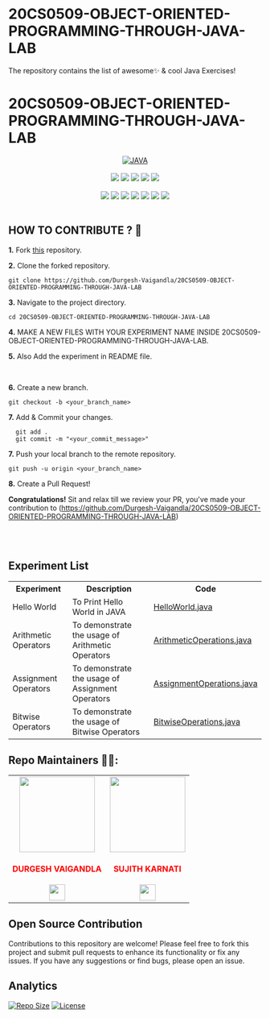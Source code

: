 # 20CS0509-OBJECT-ORIENTED-PROGRAMMING-THROUGH-JAVA-LAB
The repository contains the list of awesome✨ &amp; cool Java Exercises!

<h1 style="align=center">20CS0509-OBJECT-ORIENTED-PROGRAMMING-THROUGH-JAVA-LAB</h1>

<div align="center">
<a href="https://github.com/topics/java"><img alt="JAVA" src="https://img.shields.io/badge/JAVA%20-%23E34F26.svg?&style=for-the-badge"/></a>
<br>
<br>
<a href="https://github.com/Durgesh-Vaigandla/20CS0509-OBJECT-ORIENTED-PROGRAMMING-THROUGH-JAVA-LAB"><img src="https://badges.frapsoft.com/os/v1/open-source.svg?v=103"></a>
<a href="https://github.com/Durgesh-Vaigandla/20CS0509-OBJECT-ORIENTED-PROGRAMMING-THROUGH-JAVA-LAB"><img src="https://img.shields.io/badge/Built%20by-developers%20%3C%2F%3E-0059b3"></a>
<a href="https://github.com/Durgesh-Vaigandla/20CS0509-OBJECT-ORIENTED-PROGRAMMING-THROUGH-JAVA-LAB"><img src="https://img.shields.io/static/v1.svg?label=Contributions&message=Welcome&color=yellow"></a>
<a href="https://github.com/Durgesh-Vaigandla/"><img src="https://img.shields.io/badge/Maintained%3F-yes-brightgreen.svg?v=103"></a>
<a href="https://github.com/Durgesh-Vaigandla/20CS0509-OBJECT-ORIENTED-PROGRAMMING-THROUGH-JAVA-LAB/blob/main/LICENSE"><img src="https://img.shields.io/badge/license-MIT-blue.svg?v=103"></a>
<br>

<br>
<a href="https://github.com/Durgesh-Vaigandla/20CS0509-OBJECT-ORIENTED-PROGRAMMING-THROUGH-JAVA-LAB/graphs/contributors"><img src="https://img.shields.io/github/contributors/Durgesh-Vaigandla/20CS0902-ARTIFICIAL-INTELLIGENCE-LAB?color=brightgreen"></a>
<a href="https://github.com/Durgesh-Vaigandla/20CS0509-OBJECT-ORIENTED-PROGRAMMING-THROUGH-JAVA-LAB/stargazers"><img src="https://img.shields.io/github/stars/Durgesh-Vaigandla/20CS0902-ARTIFICIAL-INTELLIGENCE-LAB?color=0059b3"></a>
<a href="https://github.com/Durgesh-Vaigandla/20CS0509-OBJECT-ORIENTED-PROGRAMMING-THROUGH-JAVA-LAB/network/members"><img src="https://img.shields.io/github/forks/Durgesh-Vaigandla/20CS0902-ARTIFICIAL-INTELLIGENCE-LAB?color=yellow"></a>
<a href="https://github.com/Durgesh-Vaigandla/20CS0509-OBJECT-ORIENTED-PROGRAMMING-THROUGH-JAVA-LAB/issues"><img src="https://img.shields.io/github/issues/Durgesh-Vaigandla/20CS0902-ARTIFICIAL-INTELLIGENCE-LAB?color=0059b3"></a>
<a href="https://github.com/Durgesh-Vaigandla/20CS0509-OBJECT-ORIENTED-PROGRAMMING-THROUGH-JAVA-LAB/issues?q=is%3Aissue+is%3Aclosed"><img src="https://img.shields.io/github/issues-closed-raw/Durgesh-Vaigandla/20CS0902-ARTIFICIAL-INTELLIGENCE-LAB?color=yellow"></a>
<a href="https://github.com/Durgesh-Vaigandla/20CS0509-OBJECT-ORIENTED-PROGRAMMING-THROUGH-JAVA-LAB/pulls"><img src="https://img.shields.io/github/issues-pr/Durgesh-Vaigandla/20CS0902-ARTIFICIAL-INTELLIGENCE-LAB?color=brightgreen"></a>
<a href="https://github.com/Durgesh-Vaigandla/20CS0509-OBJECT-ORIENTED-PROGRAMMING-THROUGH-JAVA-LAB/pulls?q=is%3Apr+is%3Aclosed"><img src="https://img.shields.io/github/issues-pr-closed-raw/Durgesh-Vaigandla/20CS0902-ARTIFICIAL-INTELLIGENCE-LAB?color=0059b3"></a> 

</div>

<br>

## HOW TO CONTRIBUTE ? 👷 

**1.** Fork [this](https://github.com/Durgesh-Vaigandla/20CS0509-OBJECT-ORIENTED-PROGRAMMING-THROUGH-JAVA-LAB) repository.

**2.** Clone the forked repository.

```terminal
git clone https://github.com/Durgesh-Vaigandla/20CS0509-OBJECT-ORIENTED-PROGRAMMING-THROUGH-JAVA-LAB 
```

**3.** Navigate to the project directory.

```terminal
cd 20CS0509-OBJECT-ORIENTED-PROGRAMMING-THROUGH-JAVA-LAB
```

**4.**  MAKE A NEW FILES WITH YOUR EXPERIMENT NAME INSIDE 20CS0509-OBJECT-ORIENTED-PROGRAMMING-THROUGH-JAVA-LAB.
<br>

**5.**  Also Add the experiment in README file.
          
 
<br>

**6.** Create a new branch.

```terminal
git checkout -b <your_branch_name>
```

**7.** Add & Commit your changes.

```terminal
  git add .
  git commit -m "<your_commit_message>"
```

**7.** Push your local branch to the remote repository.

```terminal
git push -u origin <your_branch_name>
```

**8.** Create a Pull Request!

**Congratulations!** Sit and relax till we review your PR, you've made your contribution to (https://github.com/Durgesh-Vaigandla/20CS0509-OBJECT-ORIENTED-PROGRAMMING-THROUGH-JAVA-LAB) 

<br>

<br>
<h2>Experiment List</h2>
    <table style="width: 100%; border-collapse: collapse;">
        <tr>
            <th>Experiment</th>
            <th>Description</th>
            <th>Code</th>
        </tr>
        <tr>
        <td>Hello World</td>
        <td>To Print Hello World in JAVA</td>
        <td><a href="https://github.com/Durgesh-Vaigandla/20CS0509-OBJECT-ORIENTED-PROGRAMMING-THROUGH-JAVA-LAB/blob/main/Helloworld.java">HelloWorld.java</td>
        </tr>
        <tr>
        <td>Arithmetic Operators</td>
        <td>To demonstrate the usage of Arithmetic Operators</td>
        <td><a href="https://github.com/Durgesh-Vaigandla/20CS0509-OBJECT-ORIENTED-PROGRAMMING-THROUGH-JAVA-LAB/blob/main/ArithemeticOperations.java">ArithmeticOperations.java</td>
        </tr>
        <tr>
        <td>Assignment Operators</td>
        <td>To demonstrate the usage of Assignment Operators</td>
        <td><a href="https://github.com/Durgesh-Vaigandla/20CS0509-OBJECT-ORIENTED-PROGRAMMING-THROUGH-JAVA-LAB/blob/main/AssignmentOperators.java">AssignmentOperations.java</td>
        </tr>
        <tr>
        <td>Bitwise Operators</td>
        <td>To demonstrate the usage of Bitwise Operators</td>
        <td><a href="https://github.com/Durgesh-Vaigandla/20CS0509-OBJECT-ORIENTED-PROGRAMMING-THROUGH-JAVA-LAB/blob/main/BitwiseOperations.java">BitwiseOperations.java</td>
        </tr>
    </table>

## Repo Maintainers 👷👷:

 
<table>
<tr>
<td align="center"><a href="https://github.com/Durgesh-Vaigandla"><img src="https://avatars.githubusercontent.com/u/150946641?v=4" width=150px height=150px /></a></br> <h4 style="color:red;">DURGESH VAIGANDLA</h4>
<a href="https://www.linkedin.com/in/vaigandladurgesh/"><img src="https://www.freepnglogos.com/uploads/linkedin-logo-design-30.png" width="32px" height="32px"></a></td>

<td align="center"><a href="https://github.com/sujith-karnati"><img src="https://avatars.githubusercontent.com/u/155236920?v=4" width=150px height=150px /></a></br> <h4 style="color:red;">SUJITH KARNATI</h4>
<a href="https://linkedin.com/in/sujithkarnati"><img src="https://www.freepnglogos.com/uploads/linkedin-logo-design-30.png" width="32px" height="32px"></a></td>
</tr>
</table>

## Open Source Contribution

Contributions to this repository are welcome! Please feel free to fork this project and submit pull requests to enhance its functionality or fix any issues. If you have any suggestions or find bugs, please open an issue.

## Analytics

[![Repo Size](https://img.shields.io/github/repo-size/Durgesh-Vaigandla/20CS0902-ARTIFICIAL-INTELLIGENCE-LAB.svg)](https://github.com/Durgesh-Vaigandla/20CS0509-OBJECT-ORIENTED-PROGRAMMING-THROUGH-JAVA-LAB)
[![License](https://img.shields.io/github/license/Durgesh-Vaigandla/20CS0902-ARTIFICIAL-INTELLIGENCE-LAB.svg)](https://github.com/Durgesh-Vaigandla/20CS0509-OBJECT-ORIENTED-PROGRAMMING-THROUGH-JAVA-LAB/blob/main/LICENSE)
